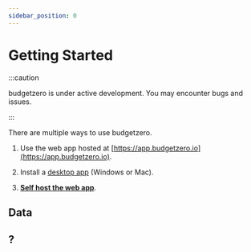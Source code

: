 ```yaml
---
sidebar_position: 0
---
```

# Getting Started

:::caution

budgetzero is under active development. You may encounter bugs and issues.

:::

There are multiple ways to use budgetzero.

1. Use the web app hosted at [https://app.budgetzero.io](https://app.budgetzero.io). 

2. Install a [desktop app](https://github.com/budgetzero/budgetzero/releases/latest) (Windows or Mac). 

3. **[Self host the web app](advanced/deployment)**. 



## Data

## ?

